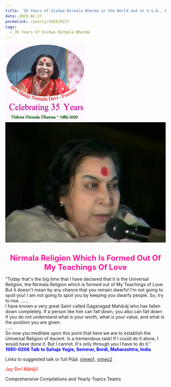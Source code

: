 ```yaml
---
title: '35 Years of Vishwa Nirmala Dharma in the World and in U.S.A., Post 4'
date: 2020-02-27
permalink: /yearly/2020/0227
tags:
  - 35 Years of Vishwa Nirmala Dharma
---
```


<div style="text-align: left"><img src="/images/Celebrating35YearsVishwaNirmalaDharma.png" width="250" /></div>

<div style="text-align: center"><img src="/images/image328.png" /></div>

<br>
<p style="color:DeepPink; text-align:center">
<font size="+2"><b>Nirmala Religion Which Is Formed Out Of My Teachings Of Love</b><br></font>
</p>

<p>
"Today that's the big time that I have declared that it is the Universal Religion, the Nirmala Religion which is formed out of My Teachings of Love.<br>
But it doesn't mean by any chance that you remain dwarfs! I'm not going to spoil you! I am not going to spoil you by keeping you dwarfy people. So, try to rise. 
......<br>
I have known a very great Saint called Gaganagaḍ Mahārāj who has fallen down completely. If a person like him can fall down, you also can fall down if you do not understand what is your worth, what is your value, and what is the position you are given.<br>
......<br>
So now you meditate upon this point that here we are to establish the Universal Religion of Ascent. Is a tremendous task! If I could do it alone, I would have done it. But I cannot. It's only through you I have to do it."<br>
<font color="blue"><b>1985-0206 Talk to Sahaja Yogis, Seminar, Bordi, Maharashtra, India</b></font><br>
</p>

Links to suggested talk or full Pūjā: <a href="https://vimeo.com/22474275"> vimeo1</a>, <a href="https://vimeo.com/88515681"> vimeo2</a><br>

<p style="color:red;">Jay Śhrī Mātājī!<br></p>

Comprehensive Compilations and Yearly Topics Teams